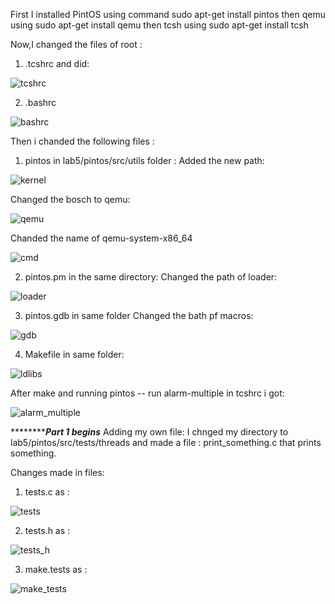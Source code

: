 First I installed PintOS using command sudo apt-get install pintos
then qemu using sudo apt-get install qemu
then tcsh using sudo apt-get install tcsh

Now,I changed the files of root :
1) .tcshrc and did:

![tcshrc](/uploads/fa6a6e09938a70a2ec0eda252603d79b/tcshrc.png)


2) .bashrc

![bashrc](/uploads/94242662b515520dcced35bdcd79f6f3/bashrc.png)

Then i chanded the following files :
1) pintos in lab5/pintos/src/utils folder :
Added the new path:


![kernel](/uploads/13859e4bb46a12fa7939fb0aca14d8cc/kernel.png)


Changed the bosch to qemu:


![qemu](/uploads/ea6e96cd5a9a1b8d68f1abdd91864aa4/qemu.png)


Chanded the name of qemu-system-x86_64


![cmd](/uploads/fbb5af73a36769f27d3cba5e2c513fd8/cmd.png)


2) pintos.pm in the same directory:
Changed the path of loader: 


![loader](/uploads/ff96aba935ab56ba048bb8a62edfc9c7/loader.png)


3) pintos.gdb in same folder
Changed the bath pf macros:


![gdb](/uploads/13bc4e90285c73c9fd03a5d4402de0ab/gdb.png)


4) Makefile in same folder:


![ldlibs](/uploads/517b5e91093d44f11019c9e22266a076/ldlibs.png)

After make and running pintos -- run alarm-multiple in tcshrc i got:

![alarm_multiple](/uploads/fa62dd1fd5ea59b5281f805f372ed2d8/alarm_multiple.png)

*****************************************Part 1 begins*********************************
Adding my own file:
I chnged my directory to lab5/pintos/src/tests/threads
and made a file : print_something.c that prints something.

Changes made in files:

1) tests.c as :

![tests](/uploads/5da933d667f335e9a75f4659135668c4/tests.png)

2) tests.h as :

![tests_h](/uploads/96a6641c277ab0a45f80c8fa9a3710e1/tests_h.png)

3) make.tests as :

![make_tests](/uploads/216623bf5070da27fb8a4202d8382576/make_tests.png)



